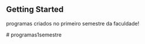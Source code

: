 ## Getting Started

programas criados no primeiro semestre da faculdade!

#   p r o g r a m a s 1 s e m e s t r e 
 
 

